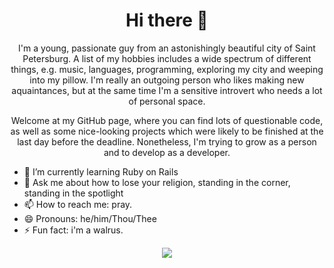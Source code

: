 <h1 align="center">Hi there 👋</h1>

<p align="center">
I'm a young, passionate guy from an astonishingly beautiful city of Saint Petersburg. A list of my hobbies includes a wide spectrum of different things, e.g. music, languages, programming, exploring my city and weeping into my pillow. I'm really an outgoing person who likes making new aquaintances, but at the same time I'm a sensitive introvert who needs a lot of personal space.
</p>

<p align="center">
Welcome at my GitHub page, where you can find lots of questionable code, as well as some nice-looking projects which were likely to be finished at the last day before the deadline. Nonetheless, I'm trying to grow as a person and to develop as a developer.
</p>

<!--
**polttergeist/polttergeist** is a ✨ _special_ ✨ repository because its `README.md` (this file) appears on your GitHub profile.

Here are some ideas to get you started:

- 🔭 I’m currently working on ...
- 👯 I’m looking to collaborate on ...
- 🤔 I’m looking for help with ...
-->

- 🌱 I’m currently learning Ruby on Rails
- 💬 Ask me about how to lose your religion, standing in the corner, standing in the spotlight
- 📫 How to reach me: pray.
- 😄 Pronouns: he/him/Thou/Thee
- ⚡ Fun fact: i'm a walrus.

<p align="center">
<img src="https://i.pinimg.com/originals/50/c5/f1/50c5f1847013012ee0f25f67fdddb8d9.gif">
</p>
